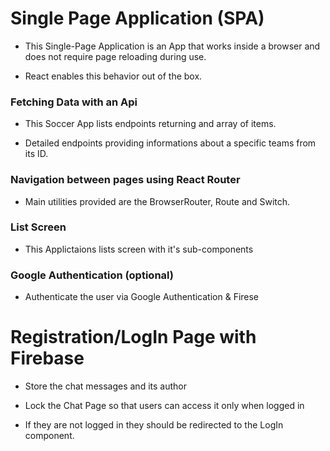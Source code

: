 # Single Page Application (SPA)

- This Single-Page Application is an App that works inside a browser and does not require page reloading during use.

- React enables this behavior out of the box.


### Fetching Data with an Api 

- This Soccer App lists endpoints returning and array of items.

- Detailed endpoints providing informations about a specific teams from its ID.


### Navigation between pages using React Router

- Main utilities provided are the BrowserRouter, Route and Switch.


### List Screen

- This Applictaions lists screen with it's sub-components


### Google Authentication (optional)

- Authenticate the user via Google Authentication & Firese 


# Registration/LogIn Page with Firebase

- Store the chat messages and its author

- Lock the Chat Page so that users can access it only when logged in

- If they are not logged in they should be redirected to the LogIn component.
